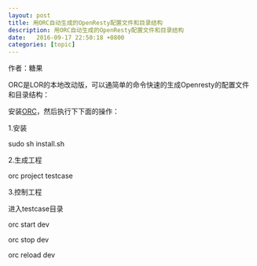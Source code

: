 ```yaml
---
layout: post
title: 用ORC自动生成的OpenResty配置文件和目录结构
description: 用ORC自动生成的OpenResty配置文件和目录结构
date:   2016-09-17 22:50:18 +0800 
categories: [topic]
---
```

作者：糖果

ORC是LOR的本地改动版，可以通简单的命令快速的生成Openresty的配置文件和目录结构：


安装[ORC](https://coding.net/u/shengyang/p/orc/git)，然后执行下下面的操作：

1.安装

sudo sh install.sh


2.生成工程

orc project testcase


3.控制工程

进入testcase目录

orc start dev

orc stop dev

orc reload dev